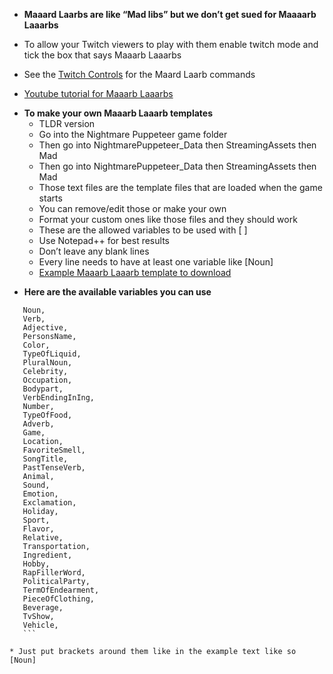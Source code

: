 * **Maaard Laarbs are like “Mad libs” but we don’t get sued for Maaaarb Laaarbs**
* To allow your Twitch viewers to play with them enable twitch mode and tick the box that says Maaarb Laaarbs
* See the [Twitch Controls](https://github.com/mdotstrange/NightmarePuppeteerPublic/blob/master/TwitchControls.md) for the Maard Laarb commands


* [Youtube tutorial for Maaarb Laaarbs]()



- **To make your own Maaarb Laaarb templates**
  - TLDR version
  - Go into the Nightmare Puppeteer game folder
  - Then go into NightmarePuppeteer_Data then StreamingAssets then Mad
  - Then go into NightmarePuppeteer_Data then StreamingAssets then Mad
  - Those text files are the template files that are loaded when the game starts
  - You can remove/edit those or make your own 
  - Format your custom ones like those files and they should work
  - These are the allowed variables to be used with [ ]
  - Use Notepad++ for best results
  - Don’t leave any blank lines
  - Every line needs to have at least one variable like [Noun]
  - [Example Maaarb Laaarb template to download](https://github.com/mdotstrange/NightmarePuppeteerPublic/raw/master/Files/BoyzInTheHood.txt) 


* **Here are the available variables you can use**
 ```
    Noun,
    Verb,
    Adjective,
    PersonsName,
    Color,
    TypeOfLiquid,
    PluralNoun,
    Celebrity,
    Occupation,
    Bodypart,
    VerbEndingInIng,
    Number,
    TypeOfFood,
    Adverb,
    Game,
    Location,
    FavoriteSmell,
    SongTitle,
    PastTenseVerb,
    Animal,
    Sound,
    Emotion,
    Exclamation,
    Holiday,
    Sport,
    Flavor,
    Relative,
    Transportation,
    Ingredient,
    Hobby,
    RapFillerWord,
    PoliticalParty,
    TermOfEndearment,
    PieceOfClothing,
    Beverage,
    TvShow,
    Vehicle,
    ```
    
* Just put brackets around them like in the example text like so [Noun]
